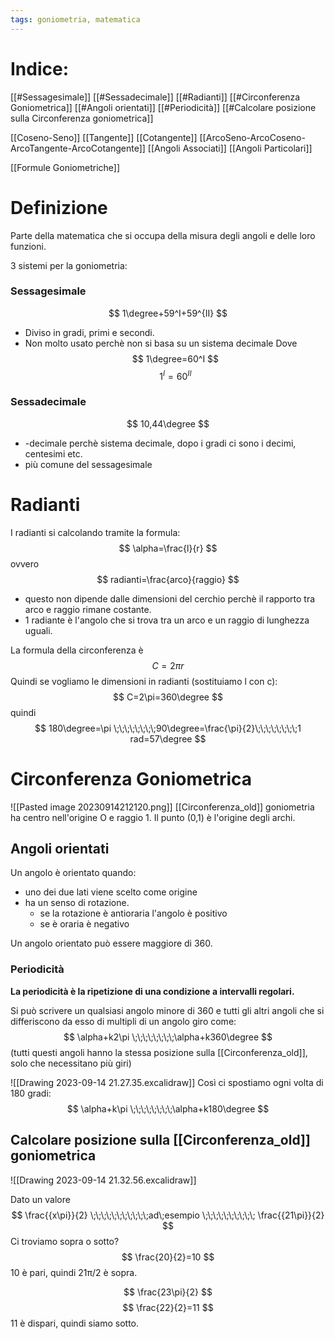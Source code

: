 ```yaml
---
tags: goniometria, matematica
---
```

# Indice:
[[#Sessagesimale]]
[[#Sessadecimale]]
[[#Radianti]]
[[#Circonferenza Goniometrica]]
[[#Angoli orientati]]
[[#Periodicità]]
[[#Calcolare posizione sulla Circonferenza goniometrica]]

[[Coseno-Seno]] 
[[Tangente]]
[[Cotangente]]
[[ArcoSeno-ArcoCoseno-ArcoTangente-ArcoCotangente]]
[[Angoli Associati]]
[[Angoli Particolari]]

[[Formule Goniometriche]]

# Definizione
Parte della matematica che si occupa della misura degli angoli e delle loro funzioni.

3 sistemi per la goniometria:

### Sessagesimale
$$
1\degree+59^I+59^{II}
$$
- Diviso in gradi, primi e secondi.
- Non molto usato perchè non si basa su un sistema decimale
Dove
$$
1\degree=60^I
$$
$$
1^I=60^{II}
$$
### Sessadecimale
$$
10,44\degree
$$
- -decimale perchè sistema decimale, dopo i gradi ci sono i decimi, centesimi etc.
- più comune del sessagesimale

# Radianti
I radianti si calcolando tramite la formula:
$$
\alpha=\frac{l}{r}
$$
ovvero
$$
radianti=\frac{arco}{raggio}
$$
- questo non dipende dalle dimensioni del cerchio perchè il rapporto tra arco e raggio rimane costante. 
- 1 radiante è l'angolo che si trova tra un arco e un raggio di lunghezza uguali.

La formula della circonferenza è
$$
C=2\pi r
$$
Quindi se vogliamo le dimensioni in radianti (sostituiamo l con c):
$$
C=2\pi=360\degree
$$
quindi 
$$
180\degree=\pi \;\;\;\;\;\;\;\;90\degree=\frac{\pi}{2}\;\;\;\;\;\;\;\;1 rad=57\degree
$$

# Circonferenza Goniometrica
![[Pasted image 20230914212120.png]]
[[Circonferenza_old]] goniometria ha centro nell'origine O e raggio 1.
Il punto (0,1) è l'origine degli archi.

## Angoli orientati
Un angolo è orientato quando:
- uno dei due lati viene scelto come origine 
- ha un senso di rotazione.
	- se la rotazione è antioraria l'angolo è positivo
	- se è oraria è negativo

Un angolo orientato può essere maggiore di 360.

### Periodicità
__La periodicità è la ripetizione di una condizione a intervalli regolari.__

Si può scrivere un qualsiasi angolo minore di 360 e tutti gli altri angoli che si differiscono da esso di multipli di un angolo giro come:
$$
\alpha+k2\pi \;\;\;\;\;\;\;\;\alpha+k360\degree
$$
(tutti questi angoli hanno la stessa posizione sulla [[Circonferenza_old]], solo che necessitano più giri)

![[Drawing 2023-09-14 21.27.35.excalidraw]]
Così ci spostiamo ogni volta di 180 gradi:
$$
\alpha+k\pi \;\;\;\;\;\;\;\;\alpha+k180\degree
$$



## Calcolare posizione sulla [[Circonferenza_old]] goniometrica

![[Drawing 2023-09-14 21.32.56.excalidraw]]

Dato un valore $$
\frac{{x\pi}}{2}  \;\;\;\;\;\;\;\;\;\;\;ad\;esempio \;\;\;\;\;\;\;\;\;\; \frac{{21\pi}}{2}
$$
Ci troviamo sopra o sotto?
$$
\frac{20}{2}=10
$$
10 è pari, quindi 21π/2 è sopra.

$$
\frac{23\pi}{2}
$$
$$
\frac{22}{2}=11
$$
11 è dispari, quindi siamo sotto.

